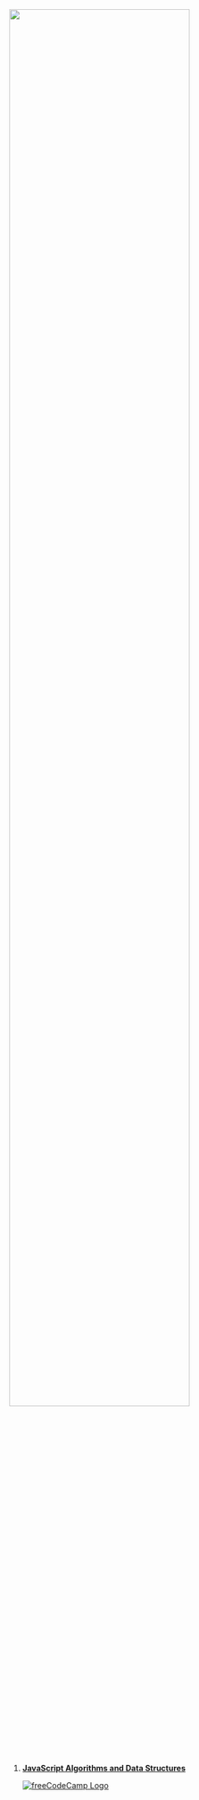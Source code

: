 <img style="width:80%" src="https://d33wubrfki0l68.cloudfront.net/774b60156d8f103170dc66f3ad10310941114653/da262/img/fcc_secondary_large.svg">

1. [**JavaScript Algorithms and Data Structures**][js-course]

    [![freeCodeCamp Logo][fcc-logo]][js-certificate]

<!-- Links -->
[js-course]: https://www.freecodecamp.org/learn/javascript-algorithms-and-data-structures/ "jump to course"
[js-certificate]: https://www.freecodecamp.org/certification/Aleksei-Uzin/javascript-algorithms-and-data-structures "view certificate"

<!-- Images -->
[fcc-logo]: https://www.freecodecamp.org/favicon-32x32.png?v=6cba562cbd10e31af925a976f3db73f7
